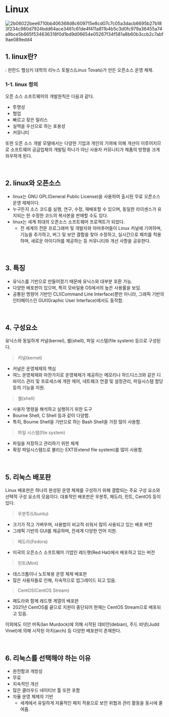 # Linux
![2b06022bee6710bb406368d8c609715e8cd07c7c05a3dacb6695b27b183f234c980d7924bdd64ace3461c61de4f411a811b4b5c3d0fc979a36455a74a9bce5b665f534636318f0d1bd9d06654e05267f34f581a8b60b3ccb2c7abf9ae089edd4](https://user-images.githubusercontent.com/112846155/204080249-2ab32f84-ace1-4ffe-877d-02c34c99e60c.png)


## 1. linux란?
: 핀란드 헬싱키 대학의 리누스 토발스(Linus Tovals)가 만든 오픈소스 운영 체제.

### 1-1. linux 정의
오픈 소스 소프트웨어의 개발원칙은 다음과 같다.
- 투명성
- 협업
- 빠르고 잦은 릴리스
- 실력을 우선으로 하는 포용성
- 커뮤니티

또한 오픈 소스 개발 모델에서는 다양한 기업과 개인의 기여에 의해 개선이 이루어지므로 소프트웨어 공급업체의
개발팀 하나가 아닌 사용자 커뮤니티가 제품의 방향을 크게 좌우하게 된다.

<br>

## 2. linux와 오픈소스
- linux는 GNU GPL(General Public License)을 사용하여 출시된 무료 오픈소스 운영 제체이다.
- 누구든지 소스 코드를 실행, 연구, 수정, 재배포할 수 있으며, 동일한 라이센스가 유지되는 한 수정한 코드의 복사본을 판매할 수도 있다.
- linux는 세계 최대의 오픈소스 소프트웨어 프로젝트가 되었다.
     - 전 세계의 전문 프로그래머 및 개발자와 아마추어들이 Linux 커널에 기여하며, 기능을 추가하고, 버그 및 보안 결함을 찾아 수정하고, 실시간으로 패치를 적용하며, 새로운 아이디어를 제공하는 등 커뮤니티와 개선 사항을 공유한다.

<br>

## 3. 특징
- 유닉스를 기반으로 만들어졌기 때문에 유닉스와 대부분 호환 가능.
- 다양한 배포판이 있으며, 특히 모바일용 OS에서의 높은 사용률을 보임.
- 공통된 명령어 기반인 CLI(Command Line Interface)뿐만 아니라, 그래픽 기반의 인터페이스인 GUI(Graphic User Interface)에서도 동작함.

<br>

## 4. 구성요소
유닉스와 동일하게 커널(kernel), 쉘(shell), 파일 시스템(file system) 등으로 구성된다.
> 커널(kernel)
- 커널은 운영체제의 핵심
- 여느 운영체제와 마찬가지로 운영체제가 제공하는 메모리나 하드디스크와 같은 디바이스 관리 및 프로세스에 개한 제어, 네트웨크 연결 및 설정관리, 파일시스템 할당 등의 기능을 지원.
> 쉘(shell)
- 사용자 명령을 해석하고 실행하기 위한 도구
- Bourne Shell, C Shell 등과 같이 다양함.
- 특히, Bourne Shell을 기반으로 하는 Bash Shell을 가장 많이 사용함.
> 파일 시스템(file system)
- 파일을 저장하고 관리하기 위한 체계
- 확장 파일시스템드로 불리는 EXT(Extend file system)를 많이 사용함.

<br>

## 5. 리눅스 배포판
Linux 배포판은 하나의 완성된 운영 체제를 구성하기 위해 결합되는 주요 구성 요소와 선택적 구성 요소의 모음이다.
대표적인 배포판은 우분투, 페도라, 민트, CentOS 등이 있다.
> 우분투(Ubuntu)
- 크기가 작고 가벼우며, 사용법이 비교적 쉬워서 많이 사용되고 있는 배포 버전
- 그래픽 기반의 GUI를 제공하며, 전세계 다양한 언어 지원.
> 페도라(Fedora)
- 미국의 오픈소스 소프트웨어 기업인 레드햇(Red Hat)에서 배포하고 있는 버전
> 민트(Mint)
- 데스크톱이나 노트북용 운영 체제 배포판
- 많은 사용자들로 인해, 지속적으로 업그레이드 되고 있음.
> CentOS(CentOS Stream)
- 페도라와 함께 레드햇 계열의 배포판
- 2021년 CentOS를 끝으로 지원이 중단되어 현재는 CentOS Stream으로 배포되고 있음.

이외에도 이안 머독(Ian Murdock)에 의해 시작된 데비안(debian), 주드 비넷(Judd Vinet)에 의해 시작된 아치(arch) 등 다양한 배포판이 존재한다.

<br>

## 6. 리눅스를 선택해야 하는 이유
- 완전함과 개방성
- 무료
- 지속적인 개선
- 많은 클라우드 네이티브 툴 또한 포함
- 자율 운영 체제의 기반
    - 세계에서 유일하게 자율적인 패치 적용으로 보안 위협과 관리 활동을 동시에 줄여줌.
